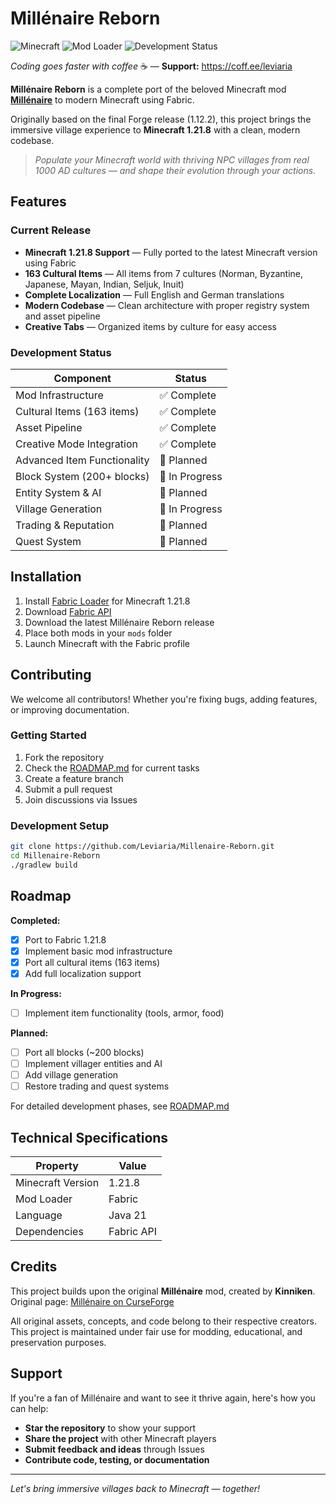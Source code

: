 # Millénaire Reborn

![Minecraft](https://img.shields.io/badge/Minecraft-1.21.8-green)
![Mod Loader](https://img.shields.io/badge/Mod%20Loader-Fabric-blue)
![Development Status](https://img.shields.io/badge/Status-In%20Development-orange)

*Coding goes faster with coffee* ☕ — **Support:** https://coff.ee/leviaria

**Millénaire Reborn** is a complete port of the beloved Minecraft mod [**Millénaire**](https://www.curseforge.com/minecraft/mc-mods/millenaire) to modern Minecraft using Fabric.

Originally based on the final Forge release (1.12.2), this project brings the immersive village experience to **Minecraft 1.21.8** with a clean, modern codebase.

> *Populate your Minecraft world with thriving NPC villages from real 1000 AD cultures — and shape their evolution through your actions.*

## Features

### Current Release
- **Minecraft 1.21.8 Support** — Fully ported to the latest Minecraft version using Fabric
- **163 Cultural Items** — All items from 7 cultures (Norman, Byzantine, Japanese, Mayan, Indian, Seljuk, Inuit)
- **Complete Localization** — Full English and German translations
- **Modern Codebase** — Clean architecture with proper registry system and asset pipeline
- **Creative Tabs** — Organized items by culture for easy access

### Development Status

| Component | Status |
|-----------|--------|
| Mod Infrastructure | ✅ Complete |
| Cultural Items (163 items) | ✅ Complete |
| Asset Pipeline | ✅ Complete |
| Creative Mode Integration | ✅ Complete |
| Advanced Item Functionality | 📅 Planned |
| Block System (200+ blocks) | 🚧 In Progress |
| Entity System & AI | 📅 Planned |
| Village Generation | 🚧 In Progress |
| Trading & Reputation | 📅 Planned |
| Quest System | 📅 Planned |

## Installation

1. Install [Fabric Loader](https://fabricmc.net/use/installer/) for Minecraft 1.21.8
2. Download [Fabric API](https://www.curseforge.com/minecraft/mc-mods/fabric-api)
3. Download the latest Millénaire Reborn release
4. Place both mods in your `mods` folder
5. Launch Minecraft with the Fabric profile

## Contributing

We welcome all contributors! Whether you're fixing bugs, adding features, or improving documentation.

### Getting Started
1. Fork the repository
2. Check the [ROADMAP.md](ROADMAP.md) for current tasks
3. Create a feature branch
4. Submit a pull request
5. Join discussions via Issues

### Development Setup
```bash
git clone https://github.com/Leviaria/Millenaire-Reborn.git
cd Millenaire-Reborn
./gradlew build
```

## Roadmap

**Completed:**
- [x] Port to Fabric 1.21.8
- [x] Implement basic mod infrastructure
- [x] Port all cultural items (163 items)
- [x] Add full localization support

**In Progress:**
- [ ] Implement item functionality (tools, armor, food)

**Planned:**
- [ ] Port all blocks (~200 blocks)
- [ ] Implement villager entities and AI
- [ ] Add village generation
- [ ] Restore trading and quest systems

For detailed development phases, see [ROADMAP.md](ROADMAP.md)

## Technical Specifications

| Property | Value |
|----------|-------|
| Minecraft Version | 1.21.8 |
| Mod Loader | Fabric |
| Language | Java 21 |
| Dependencies | Fabric API |

## Credits

This project builds upon the original **Millénaire** mod, created by **Kinniken**.
Original page: [Millénaire on CurseForge](https://www.curseforge.com/minecraft/mc-mods/millenaire)

All original assets, concepts, and code belong to their respective creators.
This project is maintained under fair use for modding, educational, and preservation purposes.

## Support

If you're a fan of Millénaire and want to see it thrive again, here's how you can help:

- **Star the repository** to show your support
- **Share the project** with other Minecraft players
- **Submit feedback and ideas** through Issues
- **Contribute code, testing, or documentation**

---

*Let's bring immersive villages back to Minecraft — together!*
